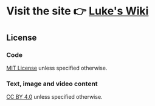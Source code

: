 # Visit the site 👉 [Luke's Wiki](https://lukeswiki.eu)

## License

### Code

[MIT License](https://github.com/lwojcik/wiki/blob/main/LICENSE) unless specified otherwise.

### Text, image and video content

[CC BY 4.0](https://creativecommons.org/licenses/by/4.0/) unless specified otherwise.
